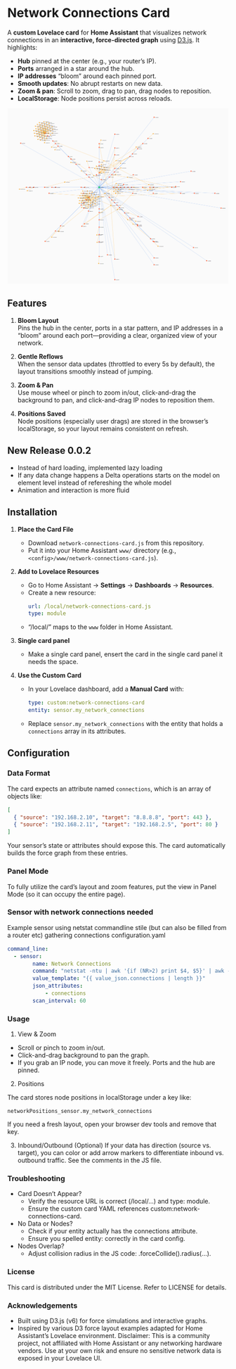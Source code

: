 # Network Connections Card

A **custom Lovelace card** for **Home Assistant** that visualizes network connections in an **interactive, force-directed graph** using [D3.js](https://d3js.org/). It highlights:

- **Hub** pinned at the center (e.g., your router’s IP).  
- **Ports** arranged in a star around the hub.  
- **IP addresses** “bloom” around each pinned port.  
- **Smooth updates**: No abrupt restarts on new data.  
- **Zoom & pan**: Scroll to zoom, drag to pan, drag nodes to reposition.  
- **LocalStorage**: Node positions persist across reloads.

![preview](/images/preview.png)

## Features

1. **Bloom Layout**  
   Pins the hub in the center, ports in a star pattern, and IP addresses in a “bloom” around each port—providing a clear, organized view of your network.

2. **Gentle Reflows**  
   When the sensor data updates (throttled to every 5s by default), the layout transitions smoothly instead of jumping.

3. **Zoom & Pan**  
   Use mouse wheel or pinch to zoom in/out, click-and-drag the background to pan, and click-and-drag IP nodes to reposition them.

4. **Positions Saved**  
   Node positions (especially user drags) are stored in the browser’s localStorage, so your layout remains consistent on refresh.

## New Release 0.0.2
  - Instead of hard loading, implemented lazy loading
  - If any data change happens a Delta operations starts on the model on element level instead of refereshing the whole model
  - Animation and interaction is more fluid

## Installation

1. **Place the Card File**  
   - Download `network-connections-card.js` from this repository.  
   - Put it into your Home Assistant `www/` directory (e.g., `<config>/www/network-connections-card.js`).

2. **Add to Lovelace Resources**  
   - Go to Home Assistant → **Settings** → **Dashboards** → **Resources**.  
   - Create a new resource:
     ```yaml
     url: /local/network-connections-card.js
     type: module
     ```
   - “/local/” maps to the `www` folder in Home Assistant.

3. **Single card panel**

   - Make a single card panel, ensert the card in the single card panel it needs the space.

4. **Use the Custom Card**  
   - In your Lovelace dashboard, add a **Manual Card** with:
     ```yaml
     type: custom:network-connections-card
     entity: sensor.my_network_connections
     ```
   - Replace `sensor.my_network_connections` with the entity that holds a `connections` array in its attributes.

## Configuration

### Data Format
The card expects an attribute named `connections`, which is an array of objects like:
```json
[
  { "source": "192.168.2.10", "target": "8.8.8.8", "port": 443 },
  { "source": "192.168.2.11", "target": "192.168.2.5", "port": 80 }
]
```

Your sensor’s state or attributes should expose this. The card automatically builds the force graph from these entries.

### Panel Mode
To fully utilize the card’s layout and zoom features, put the view in Panel Mode (so it can occupy the entire page).

### Sensor with network connections needed

Example sensor using netstat commandline stile (but can also be filled from a router etc) gathering connections configuration.yaml

```yaml
command_line:
  - sensor:
        name: Network Connections
        command: "netstat -ntu | awk '{if (NR>2) print $4, $5}' | awk -F'[: ]+' '{print $(NF-3), $(NF-2), $(NF-1), $(NF)}' | grep -E '^[0-9]+\\.[0-9]+\\.[0-9]+\\.[0-9]+ [0-9]+ [0-9]+\\.[0-9]+\\.[0-9]+\\.[0-9]+ [0-9]+$' | jq -c -R '[inputs | capture(\"(?<source>[0-9.]+) (?<sport>[0-9]+) (?<target>[0-9.]+) (?<port>[0-9]+)\") | {source, sport: ( .sport | tonumber ), target, port: ( .port | tonumber )}] | {connections: .}'"
        value_template: "{{ value_json.connections | length }}"
        json_attributes:
            - connections
        scan_interval: 60
```

### Usage
1. View & Zoom
  * Scroll or pinch to zoom in/out.
  * Click-and-drag background to pan the graph.
  * If you grab an IP node, you can move it freely. Ports and the hub are pinned.

2. Positions

The card stores node positions in localStorage under a key like:
```
networkPositions_sensor.my_network_connections
```

If you need a fresh layout, open your browser dev tools and remove that key.

3. Inbound/Outbound (Optional)
If your data has direction (source vs. target), you can color or add arrow markers to differentiate inbound vs. outbound traffic. See the comments in the JS file.

### Troubleshooting

* Card Doesn’t Appear?
  * Verify the resource URL is correct (/local/...) and type: module.
  * Ensure the custom card YAML references custom:network-connections-card.
* No Data or Nodes?
  * Check if your entity actually has the connections attribute.
  * Ensure you spelled entity: correctly in the card config.
* Nodes Overlap?
  * Adjust collision radius in the JS code: .forceCollide().radius(...).

### License
This card is distributed under the MIT License. Refer to LICENSE for details.

### Acknowledgements
* Built using D3.js (v6) for force simulations and interactive graphs.
* Inspired by various D3 force layout examples adapted for Home Assistant’s Lovelace environment.
Disclaimer: This is a community project, not affiliated with Home Assistant or any networking hardware vendors. Use at your own risk and ensure no sensitive network data is exposed in your Lovelace UI.
